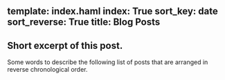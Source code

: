 template: index.haml
index: True
sort_key: date
sort_reverse: True
title: Blog Posts
---
Short excerpt of this post.
---
Some words to describe the following list of 
posts that are arranged in reverse chronological 
order.